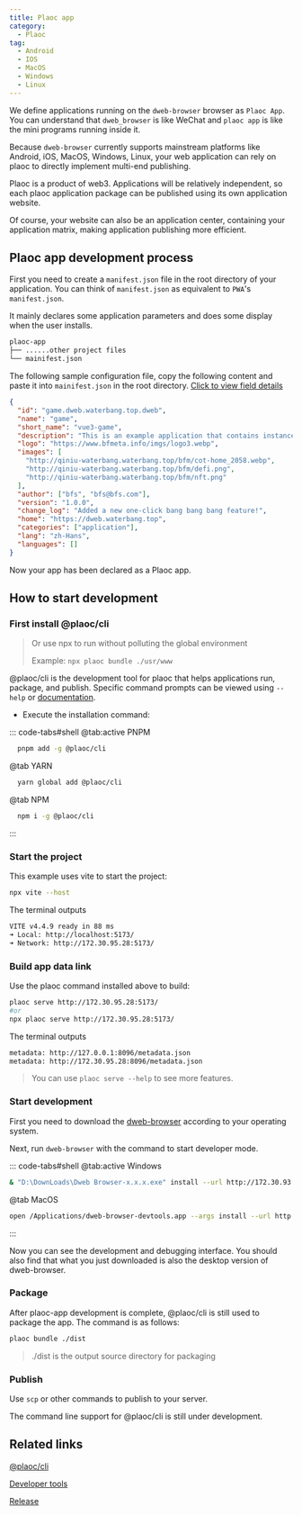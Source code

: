 ```yaml
---
title: Plaoc app
category:
  - Plaoc
tag:
  - Android
  - IOS
  - MacOS
  - Windows
  - Linux
---
```


We define applications running on the `dweb-browser` browser as `Plaoc App`. You can understand that `dweb_browser` is like WeChat and `plaoc app` is like the mini programs running inside it. 

Because `dweb-browser` currently supports mainstream platforms like Android, iOS, MacOS, Windows, Linux, your web application can rely on plaoc to directly implement multi-end publishing.

Plaoc is a product of web3. Applications will be relatively independent, so each plaoc application package can be published using its own application website.

Of course, your website can also be an application center, containing your application matrix, making application publishing more efficient.

## Plaoc app development process

First you need to create a `manifest.json` file in the root directory of your application. You can think of `manifest.json` as equivalent to `PWA`'s `manifest.json`. 

It mainly declares some application parameters and does some display when the user installs.

```bash
plaoc-app
├── ......other project files
└── mainifest.json
```

The following sample configuration file, copy the following content and paste it into `mainifest.json` in the root directory. [Click to view field details](../plaoc-plugin/interface/bfs-meta-data/index.md)

```json
{
  "id": "game.dweb.waterbang.top.dweb",
  "name": "game",
  "short_name": "vue3-game",
  "description": "This is an example application that contains instances of all dweb_plugins components.",
  "logo": "https://www.bfmeta.info/imgs/logo3.webp",
  "images": [
    "http://qiniu-waterbang.waterbang.top/bfm/cot-home_2058.webp",
    "http://qiniu-waterbang.waterbang.top/bfm/defi.png",
    "http://qiniu-waterbang.waterbang.top/bfm/nft.png"
  ],
  "author": ["bfs", "bfs@bfs.com"],
  "version": "1.0.0", 
  "change_log": "Added a new one-click bang bang bang feature!",
  "home": "https://dweb.waterbang.top",
  "categories": ["application"],
  "lang": "zh-Hans",
  "languages": []
}
```

Now your app has been declared as a Plaoc app.

## How to start development

### First install @plaoc/cli

> Or use npx to run without polluting the global environment
>
> Example: `npx plaoc bundle ./usr/www`

@plaoc/cli is the development tool for plaoc that helps applications run, package, and publish. Specific command prompts can be viewed using `--help` or [documentation](./plaoc-cli/index.md).

- Execute the installation command:

::: code-tabs#shell
@tab:active PNPM
```bash
  pnpm add -g @plaoc/cli
```

@tab YARN
```bash
  yarn global add @plaoc/cli
```

@tab NPM
```bash
  npm i -g @plaoc/cli
```

:::


### Start the project

This example uses vite to start the project:

```bash
npx vite --host 
```

The terminal outputs

```bash
VITE v4.4.9 ready in 88 ms
➜ Local: http://localhost:5173/
➜ Network: http://172.30.95.28:5173/
```

### Build app data link

Use the plaoc command installed above to build:

```bash
plaoc serve http://172.30.95.28:5173/ 
#or 
npx plaoc serve http://172.30.95.28:5173/
```

The terminal outputs

```bash 
metadata: http://127.0.0.1:8096/metadata.json
metadata: http://172.30.95.28:8096/metadata.json
```

> You can use `plaoc serve --help` to see more features.

### Start development

First you need to download the [dweb-browser](https://github.com/BioforestChain/dweb_browser/releases) according to your operating system. 

Next, run `dweb-browser` with the command to start developer mode.

::: code-tabs#shell
@tab:active Windows
  ```bash
  & "D:\DownLoads\Dweb Browser-x.x.x.exe" install --url http://172.30.93.43:8096/metadata.json
  ```

@tab MacOS
  ```bash
  open /Applications/dweb-browser-devtools.app --args install --url http://127.0.0.1:8096/metadata.json
  ```
:::

Now you can see the development and debugging interface. You should also find that what you just downloaded is also the desktop version of dweb-browser.

### Package

After plaoc-app development is complete, @plaoc/cli is still used to package the app. The command is as follows:

```bash
plaoc bundle ./dist
```

> ./dist is the output source directory for packaging

### Publish

Use `scp` or other commands to publish to your server. 

The command line support for @plaoc/cli is still under development.

## Related links

[@plaoc/cli](./plaoc-cli/index.md) 

[Developer tools](./developer-tool/index.md)

[Release](./release/index.md)